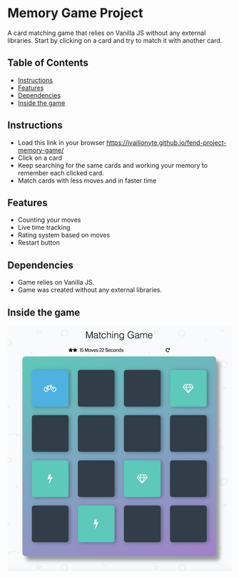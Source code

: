 # Memory Game Project

A card matching game that relies on Vanilla JS without any external libraries. Start by clicking on a card and try to match it with another card.

## Table of Contents

* [Instructions](#instructions)
* [Features](#features)
* [Dependencies](#dependencies)
* [Inside the game](#inside)

## Instructions

* Load this link in your browser https://ivailionyte.github.io/fend-project-memory-game/
* Click on a card
* Keep searching for the same cards and working your memory to remember each clicked card.
* Match cards with less moves and in faster time

## Features

* Counting your moves
* Live time tracking
* Rating system based on moves
* Restart button

## Dependencies

* Game relies on Vanilla JS.
* Game was created without any external libraries.

## Inside the game

![Inside the game](img/Screenshot.png)

